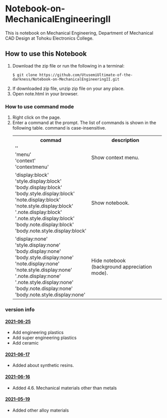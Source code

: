 # Notebook-on-MechanicalEngineeringII

This is notebook on Mechanical Engineering, Department of Mechanical CAD Design at Tohoku Electronics College.

## How to use this Notebook

<ol>
  <li>
    Download the zip file or run the following in a terminal:
    <pre><code>$ git clone https://github.com/UtusemiUltimate-of-the-darkness/Notebook-on-MechanicalEngineeringII.git</code></pre>
  </li>
  <li>If downloaded zip file, unzip zip file on your any place.</li>
  <li>Open note.html in your browser.</li>
</ol>

### How to use command mode

<ol>
  <li>
    <div>Right click on the page.</div>
  </li>
  <li>
    <div>Enter a command at the prompt. The list of commands is shown in the following table. command is case-insensitive.</div>
    <table>
      <tr>
        <th>commad</th>
        <th>description</th>
      </tr>
      <tr>
        <td>
          <div>''</div>
          <div>'menu'</div>
          <div>'context'</div>
          <div>'contextmenu'</div>
        </td>
        <td>Show context menu.</td>
      </tr>
      <tr>
        <td>
          <div>'display:block'</div>
          <div>'style.display:block'</div>
          <div>'body.display:block'</div>
          <div>'body.style.display:block'</div>
          <div>'note.display:block'</div>
          <div>'note.style.display:block'</div>
          <div>'.note.display:block'</div>
          <div>'.note.style.display:block'</div>
          <div>'body.note.display:block'</div>
          <div>'body.note.style.display:block'</div>
        </td>
        <td>Show notebook.</td>
      </tr>
      <tr>
        <td>
          <div>'display:none'</div>
          <div>'style.display:none'</div>
          <div>'body.display:none'</div>
          <div>'body.style.display:none'</div>
          <div>'note.display:none'</div>
          <div>'note.style.display:none'</div>
          <div>'.note.display:none'</div>
          <div>'.note.style.display:none'</div>
          <div>'body.note.display:none'</div>
          <div>'body.note.style.display:none'</div>
        </td>
        <td>
          Hide notebook<br>
          (background appreciation mode).
        </td>
      </tr>
    </table>
  </li>
</ol>

### version info

#### <a href="https://github.com/UtusemiUltimate-of-the-darkness/Notebook-on-MechanicalEngineeringII/tree/2021-06-25">2021-06-25</a>
<ul>
  <li>Add engineering plastics</li>
  <li>Add super engineering plastics</li>
  <li>Add ceramic</li>
</ul>

#### <a href="https://github.com/UtusemiUltimate-of-the-darkness/Notebook-on-MechanicalEngineeringII/tree/2021-06-17">2021-06-17</a>
<ul>
  <li>Added about synthetic resins.</li>
</ul>

#### <a href="https://github.com/UtusemiUltimate-of-the-darkness/Notebook-on-MechanicalEngineeringII/tree/2021-06-16">2021-06-16</a>
<ul>
  <li>Added 4.6. Mechanical materials other than metals</li>
</ul>

#### <a href="https://github.com/UtusemiUltimate-of-the-darkness/Notebook-on-MechanicalEngineeringII/tree/2021-05-19">2021-05-19</a>
<ul>
  <li>Added other alloy materials</li>
</ul>

